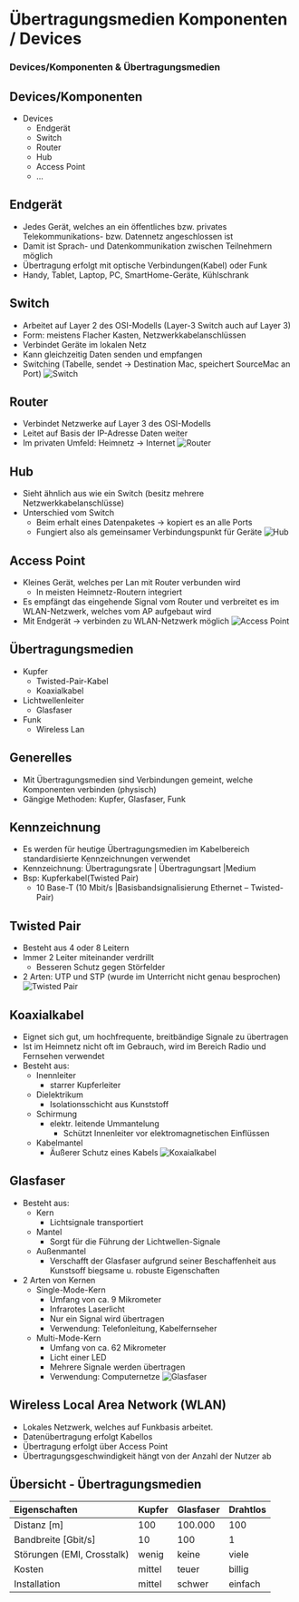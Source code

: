 Übertragungsmedien Komponenten / Devices
====

### Devices/Komponenten & Übertragungsmedien

Devices/Komponenten
----

- Devices
   - Endgerät
   - Switch
   - Router
   - Hub
   - Access Point
   - …

Endgerät
----

- Jedes Gerät, welches an ein öffentliches bzw. privates Telekommunikations- bzw. Datennetz angeschlossen ist
- Damit ist Sprach- und Datenkommunikation zwischen Teilnehmern möglich
- Übertragung erfolgt mit optische Verbindungen(Kabel) oder Funk
- Handy, Tablet, Laptop, PC, SmartHome-Geräte, Kühlschrank

Switch
----

- Arbeitet auf Layer 2 des OSI-Modells (Layer-3 Switch auch auf Layer 3)
- Form: meistens Flacher Kasten, Netzwerkkabelanschlüssen
- Verbindet Geräte im lokalen Netz
- Kann gleichzeitig Daten senden und empfangen
- Switching (Tabelle, sendet -> Destination Mac, speichert SourceMac an Port)
![Switch](./Switch001.png)

Router
----

- Verbindet Netzwerke auf Layer 3 des OSI-Modells
- Leitet auf Basis der IP-Adresse Daten weiter
- Im privaten Umfeld: Heimnetz -> Internet
![Router](./Router001.png)

Hub
----

- Sieht ähnlich aus wie ein Switch (besitz mehrere Netzwerkkabelanschlüsse)
- Unterschied vom Switch
   - Beim erhalt eines Datenpaketes -> kopiert es an alle Ports
   - Fungiert also als gemeinsamer Verbindungspunkt für Geräte
![Hub](./Hub001.png)

Access Point
----

- Kleines Gerät, welches per Lan mit Router verbunden wird
   - In meisten Heimnetz-Routern integriert
- Es empfängt das eingehende Signal vom Router und verbreitet es im WLAN-Netzwerk, welches vom AP aufgebaut wird
- Mit Endgerät -> verbinden zu WLAN-Netzwerk möglich
![Access Point](./AccessPoint001.png)

Übertragungsmedien
----

- Kupfer
   - Twisted-Pair-Kabel
   - Koaxialkabel
- Lichtwellenleiter
   - Glasfaser
- Funk
   - Wireless Lan

Generelles
----

- Mit Übertragungsmedien sind Verbindungen gemeint, welche Komponenten verbinden (physisch)
- Gängige Methoden: Kupfer, Glasfaser, Funk

Kennzeichnung
----

- Es werden für heutige Übertragungsmedien im Kabelbereich standardisierte Kennzeichnungen verwendet
- Kennzeichnung: Übertragungsrate | Übertragungsart |Medium
- Bsp: Kupferkabel(Twisted Pair) 
   - 10 Base-T (10 Mbit/s |Basisbandsignalisierung Ethernet – Twisted-Pair)  

Twisted Pair
----

- Besteht aus 4 oder 8 Leitern
- Immer 2 Leiter miteinander verdrillt
   - Besseren Schutz gegen Störfelder
- 2 Arten: UTP und STP (wurde im Unterricht nicht genau besprochen)
![Twisted Pair](./TwistedPair001.png)

Koaxialkabel
----

- Eignet sich gut, um hochfrequente, breitbändige Signale zu übertragen
- Ist im Heimnetz nicht oft im Gebrauch, wird im Bereich Radio und Fernsehen verwendet
- Besteht aus:
   - Inennleiter 
      - starrer Kupferleiter	
   - Dielektrikum
      - Isolationsschicht aus Kunststoff
   - Schirmung 
      - elektr.  leitende Ummantelung
         - Schützt Innenleiter vor elektromagnetischen Einflüssen	
   - Kabelmantel 
      - Äußerer Schutz eines Kabels
![Koxaialkabel](./Koaxialkabel.png)

Glasfaser
----

- Besteht aus:
   - Kern
      - Lichtsignale transportiert
   - Mantel
      - Sorgt für die Führung der Lichtwellen-Signale
   - Außenmantel
      - Verschafft der Glasfaser aufgrund seiner Beschaffenheit aus Kunstsoff biegsame u. robuste Eigenschaften
- 2 Arten von Kernen
   - Single-Mode-Kern
      - Umfang von ca. 9 Mikrometer
      - Infrarotes Laserlicht
      - Nur ein Signal wird übertragen
      - Verwendung: Telefonleitung, Kabelfernseher
   - Multi-Mode-Kern
      - Umfang von ca. 62 Mikrometer
      - Licht einer LED
      - Mehrere Signale werden übertragen
      - Verwendung: Computernetze
![Glasfaser](./Glasfaser001.png)

Wireless Local Area Network (WLAN)
----

- Lokales Netzwerk, welches auf Funkbasis arbeitet. 
- Datenübertragung erfolgt Kabellos
- Übertragung erfolgt über Access Point
- Übertragungsgeschwindigkeit hängt von der Anzahl der Nutzer ab

Übersicht - Übertragungsmedien
----

| Eigenschaften | Kupfer | Glasfaser | Drahtlos |
|:--- |:--- |:--- |:--- |
| Distanz [m] | 100 | 100.000 | 100 |
| Bandbreite [Gbit/s] | 10 | 100 | 1 |
| Störungen (EMI, Crosstalk) | wenig | keine | viele |
| Kosten | mittel | teuer | billig |
| Installation | mittel | schwer | einfach |
